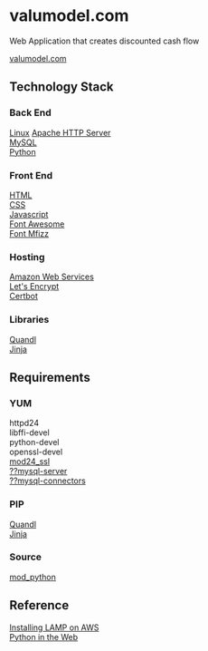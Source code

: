 # valumodel.com
Web Application that creates discounted cash flow

[valumodel.com](https://valumodel.com)

## Technology Stack

### Back End

[Linux](https://en.wikipedia.org/wiki/LAMP_(software_bundle))  
[Apache HTTP Server](https://httpd.apache.org)  
[MySQL](https://www.mysql.com)  
[Python](https://www.python.org)  
### Front End

[HTML](http://www.w3.org/html/)  
[CSS](http://www.w3.org/Style/CSS/)  
[Javascript](https://developer.mozilla.org/en-US/docs/Web/JavaScript)  
[Font Awesome](http://fontawesome.io)  
[Font Mfizz](http://fizzed.com/oss/font-mfizz)

### Hosting

[Amazon Web Services](https://aws.amazon.com)  
[Let's Encrypt](https://letsencrypt.org/)  
[Certbot](https://certbot.eff.org)

### Libraries

[Quandl](https://www.quandl.com)  
[Jinja](http://jinja.pocoo.org)  

## Requirements

### YUM

httpd24  
libffi-devel  
python-devel  
openssl-devel  
[mod24_ssl](http://docs.aws.amazon.com/AWSEC2/latest/UserGuide/SSL-on-an-instance.html)  
[??mysql-server](http://www.mysql.com)  
[??mysql-connectors](http://www.mysql.com)  

### PIP

[Quandl](https://www.quandl.com)  
[Jinja](http://jinja.pocoo.org)  

### Source

[mod_python](http://modpython.org)  


## Reference

[Installing LAMP on AWS](http://docs.aws.amazon.com/AWSEC2/latest/UserGuide/install-LAMP.html)  
[Python in the Web](https://docs.python.org/3/howto/webservers.html)  
  
  
